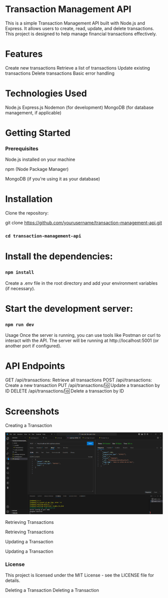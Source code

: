 # Transaction Management API

This is a simple Transaction Management API built with Node.js and Express.
It allows users to create, read, update, and delete transactions. 
This project is designed to help manage financial transactions effectively.

# Features

Create new transactions
Retrieve a list of transactions
Update existing transactions
Delete transactions
Basic error handling

# Technologies Used
Node.js
Express.js
Nodemon (for development)
MongoDB (for database management, if applicable)


#  Getting Started
### Prerequisites

Node.js installed on your machine

npm (Node Package Manager)

MongoDB (if you're using it as your database)


# Installation

Clone the repository:



git clone https://github.com/yourusername/transaction-management-api.git

### `cd transaction-management-api`

# Install the dependencies:



### `npm install`
Create a .env file in the root directory and add your environment variables (if necessary).

# Start the development server:


### `npm run dev`

Usage
Once the server is running, you can use tools like Postman or curl to interact with the API. 
The server will be running at http://localhost:5001 (or another port if configured).

# API Endpoints

GET /api/transactions: Retrieve all transactions
POST /api/transactions: Create a new transaction
PUT /api/transactions/:id: Update a transaction by ID
DELETE /api/transactions/:id: Delete a transaction by ID


# Screenshots




Creating a Transaction

![image alt](https://github.com/yprasad28/transcationMangementApi/blob/d85dc64eeeb5a6d9bbf40764db50adcef2c0c599/Screenshot%202024-11-22%20100036.png)

Retrieving Transactions

Retrieving Transactions

Updating a Transaction

Updating a Transaction

### License

This project is licensed under the MIT License - see the LICENSE file for details.


Deleting a Transaction
Deleting a Transaction
